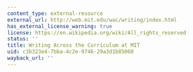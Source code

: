 ```yaml
---
content_type: external-resource
external_url: http://web.mit.edu/wac/writing/index.html
has_external_license_warning: true
license: https://en.wikipedia.org/wiki/All_rights_reserved
status: ''
title: Writing Across the Curriculum at MIT
uid: c3b323e4-7bba-4c2e-9746-29a3d1b85060
wayback_url: ''
---
```

